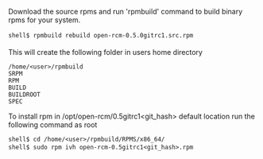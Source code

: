 Download the source rpms and run 'rpmbuild' command to build binary rpms for your system. 
```
shell$ rpmbuild rebuild open-rcm-0.5.0gitrc1.src.rpm
```
This will create the following folder in users home directory
```
/home/<user>/rpmbuild
SRPM
RPM
BUILD
BUILDROOT
SPEC
```
To install rpm in /opt/open-rcm/0.5gitrc1<git_hash> default location run the following command as root
```
shell$ cd /home/<user>/rpmbuild/RPMS/x86_64/
shell$ sudo rpm ivh open-rcm-0.5gitrc1<git_hash>.rpm
```

